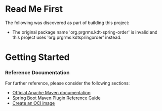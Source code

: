 # Read Me First
The following was discovered as part of building this project:

* The original package name 'org.prgrms.kdt-spring-order' is invalid and this project uses 'org.prgrms.kdtspringorder' instead.

# Getting Started

### Reference Documentation
For further reference, please consider the following sections:

* [Official Apache Maven documentation](https://maven.apache.org/guides/index.html)
* [Spring Boot Maven Plugin Reference Guide](https://docs.spring.io/spring-boot/docs/2.5.3/maven-plugin/reference/html/)
* [Create an OCI image](https://docs.spring.io/spring-boot/docs/2.5.3/maven-plugin/reference/html/#build-image)

